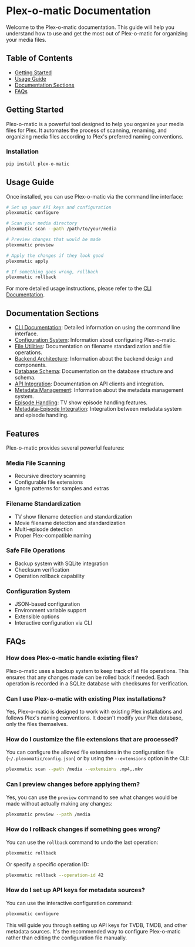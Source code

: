 # Plex-o-matic Documentation

Welcome to the Plex-o-matic documentation. This guide will help you understand how to use and get the most out of Plex-o-matic for organizing your media files.

## Table of Contents

- [Getting Started](#getting-started)
- [Usage Guide](#usage-guide)
- [Documentation Sections](#documentation-sections)
- [FAQs](#faqs)

## Getting Started

Plex-o-matic is a powerful tool designed to help you organize your media files for Plex. It automates the process of scanning, renaming, and organizing media files according to Plex's preferred naming conventions.

### Installation

```bash
pip install plex-o-matic
```

## Usage Guide

Once installed, you can use Plex-o-matic via the command line interface:

```bash
# Set up your API keys and configuration
plexomatic configure

# Scan your media directory
plexomatic scan --path /path/to/your/media

# Preview changes that would be made
plexomatic preview

# Apply the changes if they look good
plexomatic apply

# If something goes wrong, rollback
plexomatic rollback
```

For more detailed usage instructions, please refer to the [CLI Documentation](cli/README.md).

## Documentation Sections

- [CLI Documentation](cli/README.md): Detailed information on using the command line interface.
- [Configuration System](configuration/README.md): Information about configuring Plex-o-matic.
- [File Utilities](file-utils/README.md): Documentation on filename standardization and file operations.
- [Backend Architecture](backend/README.md): Information about the backend design and components.
- [Database Schema](database/README.md): Documentation on the database structure and schema.
- [API Integration](api/README.md): Documentation on API clients and integration.
- [Metadata Management](metadata/README.md): Information about the metadata management system.
- [Episode Handling](episode_handling.md): TV show episode handling features.
- [Metadata-Episode Integration](metadata/episode_integration.md): Integration between metadata system and episode handling.

## Features

Plex-o-matic provides several powerful features:

### Media File Scanning
- Recursive directory scanning
- Configurable file extensions
- Ignore patterns for samples and extras

### Filename Standardization
- TV show filename detection and standardization
- Movie filename detection and standardization
- Multi-episode detection
- Proper Plex-compatible naming

### Safe File Operations
- Backup system with SQLite integration
- Checksum verification
- Operation rollback capability

### Configuration System
- JSON-based configuration
- Environment variable support
- Extensible options
- Interactive configuration via CLI

## FAQs

### How does Plex-o-matic handle existing files?

Plex-o-matic uses a backup system to keep track of all file operations. This ensures that any changes made can be rolled back if needed. Each operation is recorded in a SQLite database with checksums for verification.

### Can I use Plex-o-matic with existing Plex installations?

Yes, Plex-o-matic is designed to work with existing Plex installations and follows Plex's naming conventions. It doesn't modify your Plex database, only the files themselves.

### How do I customize the file extensions that are processed?

You can configure the allowed file extensions in the configuration file (`~/.plexomatic/config.json`) or by using the `--extensions` option in the CLI:

```bash
plexomatic scan --path /media --extensions .mp4,.mkv
```

### Can I preview changes before applying them?

Yes, you can use the `preview` command to see what changes would be made without actually making any changes:

```bash
plexomatic preview --path /media
```

### How do I rollback changes if something goes wrong?

You can use the `rollback` command to undo the last operation:

```bash
plexomatic rollback
```

Or specify a specific operation ID:

```bash
plexomatic rollback --operation-id 42
```

### How do I set up API keys for metadata sources?

You can use the interactive configuration command:

```bash
plexomatic configure
```

This will guide you through setting up API keys for TVDB, TMDB, and other metadata sources. It's the recommended way to configure Plex-o-matic rather than editing the configuration file manually.
